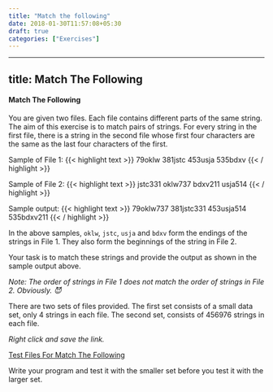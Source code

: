```yaml
---
title: "Match the following"
date: 2018-01-30T11:57:08+05:30
draft: true
categories: ["Exercises"]
---
```


---
title: Match The Following
---

#### Match The Following

You are given two files. Each file contains different parts of the same string. The aim of this exercise is to match pairs of strings. For every string in the first file, there is a string in the second file whose first four characters are the same as the last four characters of the first.

Sample of File 1:
{{< highlight text >}}
79oklw
381jstc
453usja
535bdxv
{{< / highlight >}}

Sample of File 2:
{{< highlight text >}}
jstc331
oklw737
bdxv211
usja514
{{< / highlight >}}

Sample output:
{{< highlight text >}}
79oklw737
381jstc331
453usja514
535bdxv211
{{< / highlight >}}

In the above samples, `oklw`, `jstc`, `usja` and `bdxv` form the endings of the strings in File 1. They also form the beginnings of the string in File 2.

Your task is to match these strings and provide the output as shown in the sample output above.

_Note: The order of strings in File 1 does not match the order of strings in File 2. Obviously. :smiling_imp:_

There are two sets of files provided. The first set consists of a small data set, only 4 strings in each file. The second set, consists of 456976 strings in each file.

_Right click and save the link._

[Test Files For Match The Following](/data/match_data.tar.gz)

Write your program and test it with the smaller set before you test it with the larger set.
